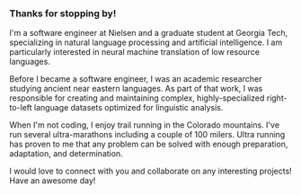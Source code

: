 ### Thanks for stopping by!

I'm a software engineer at Nielsen and a graduate student at Georgia Tech, specializing in natural language processing and artificial intelligence. I am particularly interested in neural machine translation of low resource languages.

Before I became a software engineer, I was an academic researcher studying ancient near eastern languages. As part of that work, I was responsible for creating and maintaining complex, highly-specialized right-to-left language datasets optimized for linguistic analysis.

When I'm not coding, I enjoy trail running in the Colorado mountains. I've run several ultra-marathons including a couple of 100 milers. Ultra running has proven to me that any problem can be solved with enough preparation, adaptation, and determination.

I would love to connect with you and collaborate on any interesting projects! Have an awesome day!
